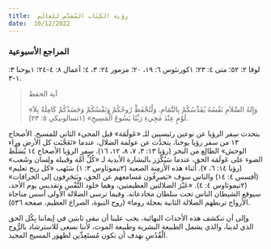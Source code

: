 ```yaml
---
title:  رؤية الكِتَاب المُقدَّس للعالَم
date:  10/12/2022
---
```


### المراجع الأسبوعية
لوقا ٢: ٥٢؛ متى ٤: ٢٣؛ ١كورنثوس ٦: ١٩، ٢٠؛ مزمور ٢٤: ٣، ٤؛ أعمال ٨: ٤-٢٤؛ ١يوحنا ٣: ١-٣.

> <p>آية الحفظ</p>
> «وَإِلهُ السَّلاَمِ نَفْسُهُ يُقَدِّسُكُمْ بِالتَّمَامِ. وَلْتُحْفَظْ رُوحُكُمْ وَنَفْسُكُمْ وَجَسَدُكُمْ كَامِلَةً بِلاَ لَوْمٍ عِنْدَ مَجِيءِ رَبِّنَا يَسُوعَ الْمَسِيحِ» (١تسالونيكي ٥: ٢٣).

يتحدث سِفر الرؤيا عن نوعين رئيسيين للـ «عَولَمَة» قبل المجيء الثاني للمسيح. الأصحاح ١٣ من سفر رؤيا يوحنا، يتحدَّث عن عولمة الضلال، عندما «تَعَجَّبَت كل الأرض وراء الوحش» الطالِع من البحر (رؤيا ١٣: ٣، ٧، ٨، ١٢، ١٦). سِفر الرؤيا الأصحاح ١٤ يُسَلِّط الضوء على عَولَمَة الحق، عندما سَيُكْرَز بالبشارة الأبدية لـ «كُلِّ أمَّة وقبيلة ولِسان وشَعب» (رؤيا ١٤: ٦، ٧). أثناء هذه الأزمِنة الصعبة (٢تيموثاوس ٣: ١) سَتَهب «كل ريح تعليم» (أفسس ٤: ١٤) والناس سوف «يَصرِفُون مَسامعهم عن الحق، ويَنحَرِفون إلى الخرافات» (٢تيموثاوس ٤: ٤). «عَبْرَ الضلالتين العظيمتين، وهما خلود النَّفْسِ وتقديس يوم الأحد، سيوقع الشيطان الناس تحت سلطان مخادعاته. وفيما ترسي الضلالة الأولى أسس مناجاة الأرواح تربطهم الضلالة الثانية بعجلة روما» (روح النبوة، الصراع العظيم، صفحة ٥٣٦).

وإلى أن تنكشف هذه الأحداث النهائية، يجب علينا أن نبقى ثابتين في إيماننا بِكُل الحق الذي لدينا، والذي يشمل الطبيعة البشرية وطبيعة الموت، لأننا نسعى للاسترشاد بالرُّوح الْقُدُسِ بهدف أن نكون مُستَعِدِّين لظهور المسيح المجيد.